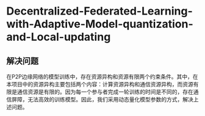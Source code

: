# Decentralized-Federated-Learning-with-Adaptive-Model-quantization-and-Local-updating

## 解决问题

在P2P边缘网络的模型训练中，存在资源异构和资源有限两个约束条件。其中，在本项目中的资源异构主要包括两个内容：计算资源异构和通信资源异构，而资源有限是通信资源是有限的。因为每一个参与者完成一轮训练的时间是不同的，存在通信屏障，无法高效的训练模型。因此，我们采用动态量化模型参数的方式，解决上述问题。

